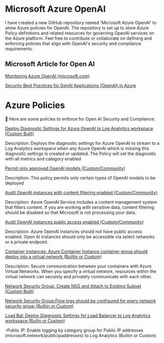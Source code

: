 # Microsoft Azure OpenAI

I have created a new GitHub repository named 'Microsoft Azure OpenAI' to show Azure policies for OpenAI. The repository is set up to store Azure Policy definitions and related resources for governing OpenAI services on the Azure platform. Feel free to contribute or collaborate on defining and enforcing policies that align with OpenAI's security and compliance requirements.

<h2>Microsoft Article for Open AI</h2>

[Monitoring Azure OpenAI (microsoft.com)](https://techcommunity.microsoft.com/t5/fasttrack-for-azure/azure-openai-insights-monitoring-ai-with-confidence/ba-p/4026850)

[Security Best Practices for GenAI Applications (OpenAI) in Azure](https://techcommunity.microsoft.com/t5/azure-architecture-blog/security-best-practices-for-genai-applications-openai-in-azure/ba-p/4027885)

# Azure Policies

📄 Here are some policies to enforce for Open AI Security and Compliance:
  
[Deploy Diagnostic Settings for Azure OpenAI to Log Analytics workspace (Custom Built)](https://github.com/qtip27/MicrosoftOpenAI/blob/main/diagnosticsettings.json)

Description: Deploys the diagnostic settings for Azure OpenAI to stream to a Log Analytics workspace when any Azure OpenAI which is missing this diagnostic settings is created or updated. The Policy will set the diagnostic with all metrics and category enabled



[Permit only approved OpenAI models (Custom/Community)](https://github.com/qtip27/MicrosoftOpenAI/blob/main/OpenAI_models.json)

Description: This policy permits only certain types of OpenAI models to be deployed


[Audit OpenAI instances with content filtering enabled (Custom/Community)](https://github.com/qtip27/MicrosoftOpenAI/blob/main/OpenAI_instances.json)

Description: Azure OpenAI Service includes a content management system that filters content. If you are working with sensitive data, content filtering should be disabled so that Microsoft is not processing your data.


[Audit OpenAI instances public access enabled (Custom/Community)](https://github.com/qtip27/MicrosoftOpenAI/blob/main/public_access.json)

Description: Azure OpenAI instances should not have public access enabled. Open AI instances should only be accessible via select networks or a private endpoint.


[Container Instances: Azure Container Instance container group should deploy into a virtual network (Builtin or Custom)](https://github.com/qtip27/MicrosoftOpenAI/blob/main/Container_Instance.json)

Description: Secure communication between your containers with Azure Virtual Networks. When you specify a virtual network, resources within the virtual network can securely and privately communicate with each other.



[Network Security Group: Create NSG and Attach to Existing Subnet (Custom Built)](https://github.com/qtip27/MicrosoftOpenAI/blob/main/Network_Security.json)

[Network Security Group:Flow logs should be configured for every network security group (Builtin or Custom)](https://github.com/qtip27/MicrosoftOpenAI/blob/main/Flow_Logs.json)

[Load Bal: Deploy Diagnostic Settings for Load Balancer to Log Analytics workspace (Builin or Custom)](https://github.com/qtip27/MicrosoftOpenAI/blob/main/LB_Diagnostic.json)

-Public IP: Enable logging by category group for Public IP addresses (microsoft.network/publicipaddresses) to Log Analytics (Builtin or Custom)
